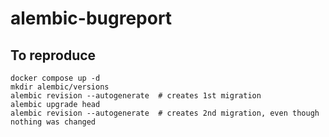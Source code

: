 # alembic-bugreport
## To reproduce
```shell
docker compose up -d
mkdir alembic/versions
alembic revision --autogenerate  # creates 1st migration
alembic upgrade head
alembic revision --autogenerate  # creates 2nd migration, even though nothing was changed
```

